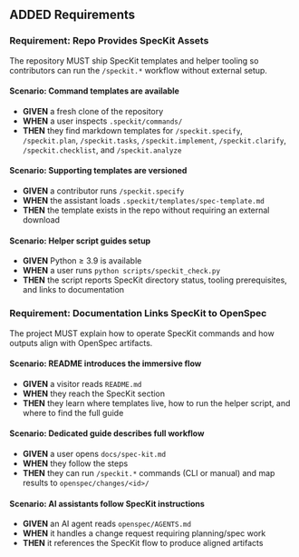 ## ADDED Requirements

### Requirement: Repo Provides SpecKit Assets
The repository MUST ship SpecKit templates and helper tooling so contributors can run the `/speckit.*` workflow without external setup.

#### Scenario: Command templates are available
- **GIVEN** a fresh clone of the repository
- **WHEN** a user inspects `.speckit/commands/`
- **THEN** they find markdown templates for `/speckit.specify`, `/speckit.plan`, `/speckit.tasks`, `/speckit.implement`, `/speckit.clarify`, `/speckit.checklist`, and `/speckit.analyze`

#### Scenario: Supporting templates are versioned
- **GIVEN** a contributor runs `/speckit.specify`
- **WHEN** the assistant loads `.speckit/templates/spec-template.md`
- **THEN** the template exists in the repo without requiring an external download

#### Scenario: Helper script guides setup
- **GIVEN** Python ≥ 3.9 is available
- **WHEN** a user runs `python scripts/speckit_check.py`
- **THEN** the script reports SpecKit directory status, tooling prerequisites, and links to documentation

### Requirement: Documentation Links SpecKit to OpenSpec
The project MUST explain how to operate SpecKit commands and how outputs align with OpenSpec artifacts.

#### Scenario: README introduces the immersive flow
- **GIVEN** a visitor reads `README.md`
- **WHEN** they reach the SpecKit section
- **THEN** they learn where templates live, how to run the helper script, and where to find the full guide

#### Scenario: Dedicated guide describes full workflow
- **GIVEN** a user opens `docs/spec-kit.md`
- **WHEN** they follow the steps
- **THEN** they can run `/speckit.*` commands (CLI or manual) and map results to `openspec/changes/<id>/`

#### Scenario: AI assistants follow SpecKit instructions
- **GIVEN** an AI agent reads `openspec/AGENTS.md`
- **WHEN** it handles a change request requiring planning/spec work
- **THEN** it references the SpecKit flow to produce aligned artifacts
